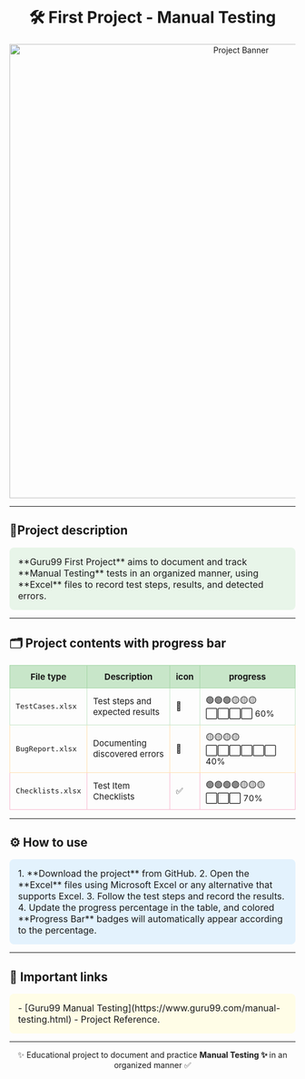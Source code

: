 <div align="center">

# 🛠️ First Project - Manual Testing

<img src="https://via.placeholder.com/800x200/4CAF50/ffffff?text=Guru99+Manual+Testing+Project" alt="Project Banner" width="800"/>

</div>


---

## 🌟Project description
<div style="background-color:#E8F5E9; padding:15px; border-radius:8px; font-size:16px;">
**Guru99 First Project** aims to document and track **Manual Testing** tests in an organized manner, using **Excel** files to record test steps, results, and detected errors.
</div>

---

## 🗂️ Project contents with progress bar

<table style="width:100%; border-collapse: collapse; font-size:15px;">
  <tr style="background-color:#C8E6C9;">
    <th style="padding:10px; border:1px solid #A5D6A7;">File type</th>
    <th style="padding:10px; border:1px solid #A5D6A7;">Description</th>
    <th style="padding:10px; border:1px solid #A5D6A7;">icon</th>
    <th style="padding:10px; border:1px solid #A5D6A7;">progress</th>
  </tr>
  <tr>
    <td style="padding:10px; border:1px solid #C8E6C9;"><code>TestCases.xlsx</code></td>
    <td style="padding:10px; border:1px solid #C8E6C9;">Test steps and expected results</td>
    <td style="padding:10px; border:1px solid #C8E6C9;">📝</td>
    <td style="padding:10px; border:1px solid #C8E6C9;">
      🟢🟢🟢🟡🟡🟡⬜⬜⬜⬜ 60%
    </td>
  </tr>
  <tr>
    <td style="padding:10px; border:1px solid #FFE0B2;"><code>BugReport.xlsx</code></td>
    <td style="padding:10px; border:1px solid #FFE0B2;">Documenting discovered errors</td>
    <td style="padding:10px; border:1px solid #FFE0B2;">🐞</td>
    <td style="padding:10px; border:1px solid #FFE0B2;">
      🟡🟡🟡🟡⬜⬜⬜⬜⬜⬜ 40%
    </td>
  </tr>
  <tr>
    <td style="padding:10px; border:1px solid #F8BBD0;"><code>Checklists.xlsx</code></td>
    <td style="padding:10px; border:1px solid #F8BBD0;">Test Item Checklists</td>
    <td style="padding:10px; border:1px solid #F8BBD0;">✅</td>
    <td style="padding:10px; border:1px solid #F8BBD0;">
      🟢🟢🟢🟢🟡🟡🟡⬜⬜⬜ 70%
    </td>
  </tr>
</table>

---

## ⚙️  How to use
<div style="background-color:#E3F2FD; padding:15px; border-radius:8px; font-size:16px;">
1. **Download the project** from GitHub.
2. Open the **Excel** files using Microsoft Excel or any alternative that supports Excel.
3. Follow the test steps and record the results.
4. Update the progress percentage in the table, and colored **Progress Bar** badges will automatically appear according to the percentage.
</div>

---

## 📎 Important links
<div style="background-color:#FFFDE7; padding:15px; border-radius:8px; font-size:16px;">
- [Guru99 Manual Testing](https://www.guru99.com/manual-testing.html) - Project Reference.  
</div>

---

<div align="center">
  <p> ✨ Educational project to document and practice <strong>Manual Testing ✨ </strong> in an organized manner ✅</p>
</div>
